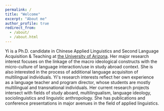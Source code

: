 ```yaml
---
permalink: /
title: "Welcome"
excerpt: "About me"
author_profile: true
redirect_from: 
  - /about/
  - /about.html
---
```


Yi is a Ph.D. candidate in Chinese Applied Linguistics and Second Language Acquisition & Teaching at [the University of Arizona](https://eas.arizona.edu/people/yiw). Her major research interest focuses on the linkage of the macro ideological constructs with the micro-culture of language interaction/use in study abroad context. She is also interested in the process of additional language acquisiton of multilingual individuals. Yi's research interests reflect her own experience as a language teacher and program director, whose students are mostly multilingual and transnational individuals. Her current research projects intersect with fields of study aboard, multilingualism, language ideology, sociolinguistics and linguistic anthropology. She has publications and conference presentations in major avenues in the field of applied linguistics. 
